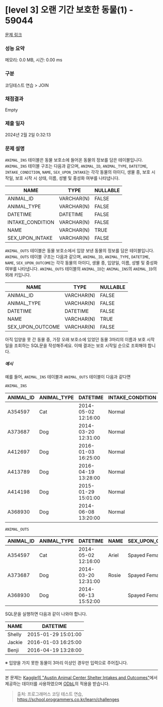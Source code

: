 # [level 3] 오랜 기간 보호한 동물(1) - 59044 

[문제 링크](https://school.programmers.co.kr/learn/courses/30/lessons/59044) 

### 성능 요약

메모리: 0.0 MB, 시간: 0.00 ms

### 구분

코딩테스트 연습 > JOIN

### 채점결과

Empty

### 제출 일자

2024년 2월 2일 0:32:13

### 문제 설명

<p style="user-select: auto !important;"><code style="user-select: auto !important;">ANIMAL_INS</code> 테이블은 동물 보호소에 들어온 동물의 정보를 담은 테이블입니다. <code style="user-select: auto !important;">ANIMAL_INS</code> 테이블 구조는 다음과 같으며, <code style="user-select: auto !important;">ANIMAL_ID</code>, <code style="user-select: auto !important;">ANIMAL_TYPE</code>, <code style="user-select: auto !important;">DATETIME</code>, <code style="user-select: auto !important;">INTAKE_CONDITION</code>, <code style="user-select: auto !important;">NAME</code>, <code style="user-select: auto !important;">SEX_UPON_INTAKE</code>는 각각 동물의 아이디, 생물 종, 보호 시작일, 보호 시작 시 상태, 이름, 성별 및 중성화 여부를 나타냅니다.</p>
<table class="table" style="user-select: auto !important;">
        <thead style="user-select: auto !important;"><tr style="user-select: auto !important;">
<th style="user-select: auto !important;">NAME</th>
<th style="user-select: auto !important;">TYPE</th>
<th style="user-select: auto !important;">NULLABLE</th>
</tr>
</thead>
        <tbody style="user-select: auto !important;"><tr style="user-select: auto !important;">
<td style="user-select: auto !important;">ANIMAL_ID</td>
<td style="user-select: auto !important;">VARCHAR(N)</td>
<td style="user-select: auto !important;">FALSE</td>
</tr>
<tr style="user-select: auto !important;">
<td style="user-select: auto !important;">ANIMAL_TYPE</td>
<td style="user-select: auto !important;">VARCHAR(N)</td>
<td style="user-select: auto !important;">FALSE</td>
</tr>
<tr style="user-select: auto !important;">
<td style="user-select: auto !important;">DATETIME</td>
<td style="user-select: auto !important;">DATETIME</td>
<td style="user-select: auto !important;">FALSE</td>
</tr>
<tr style="user-select: auto !important;">
<td style="user-select: auto !important;">INTAKE_CONDITION</td>
<td style="user-select: auto !important;">VARCHAR(N)</td>
<td style="user-select: auto !important;">FALSE</td>
</tr>
<tr style="user-select: auto !important;">
<td style="user-select: auto !important;">NAME</td>
<td style="user-select: auto !important;">VARCHAR(N)</td>
<td style="user-select: auto !important;">TRUE</td>
</tr>
<tr style="user-select: auto !important;">
<td style="user-select: auto !important;">SEX_UPON_INTAKE</td>
<td style="user-select: auto !important;">VARCHAR(N)</td>
<td style="user-select: auto !important;">FALSE</td>
</tr>
</tbody>
      </table>
<p style="user-select: auto !important;"><code style="user-select: auto !important;">ANIMAL_OUTS</code> 테이블은 동물 보호소에서 입양 보낸 동물의 정보를 담은 테이블입니다. <code style="user-select: auto !important;">ANIMAL_OUTS</code> 테이블 구조는 다음과 같으며, <code style="user-select: auto !important;">ANIMAL_ID</code>, <code style="user-select: auto !important;">ANIMAL_TYPE</code>, <code style="user-select: auto !important;">DATETIME</code>, <code style="user-select: auto !important;">NAME</code>, <code style="user-select: auto !important;">SEX_UPON_OUTCOME</code>는 각각 동물의 아이디, 생물 종, 입양일, 이름, 성별 및 중성화 여부를 나타냅니다. <code style="user-select: auto !important;">ANIMAL_OUTS</code> 테이블의 <code style="user-select: auto !important;">ANIMAL_ID</code>는 <code style="user-select: auto !important;">ANIMAL_INS</code>의 <code style="user-select: auto !important;">ANIMAL_ID</code>의 외래 키입니다.</p>
<table class="table" style="user-select: auto !important;">
        <thead style="user-select: auto !important;"><tr style="user-select: auto !important;">
<th style="user-select: auto !important;">NAME</th>
<th style="user-select: auto !important;">TYPE</th>
<th style="user-select: auto !important;">NULLABLE</th>
</tr>
</thead>
        <tbody style="user-select: auto !important;"><tr style="user-select: auto !important;">
<td style="user-select: auto !important;">ANIMAL_ID</td>
<td style="user-select: auto !important;">VARCHAR(N)</td>
<td style="user-select: auto !important;">FALSE</td>
</tr>
<tr style="user-select: auto !important;">
<td style="user-select: auto !important;">ANIMAL_TYPE</td>
<td style="user-select: auto !important;">VARCHAR(N)</td>
<td style="user-select: auto !important;">FALSE</td>
</tr>
<tr style="user-select: auto !important;">
<td style="user-select: auto !important;">DATETIME</td>
<td style="user-select: auto !important;">DATETIME</td>
<td style="user-select: auto !important;">FALSE</td>
</tr>
<tr style="user-select: auto !important;">
<td style="user-select: auto !important;">NAME</td>
<td style="user-select: auto !important;">VARCHAR(N)</td>
<td style="user-select: auto !important;">TRUE</td>
</tr>
<tr style="user-select: auto !important;">
<td style="user-select: auto !important;">SEX_UPON_OUTCOME</td>
<td style="user-select: auto !important;">VARCHAR(N)</td>
<td style="user-select: auto !important;">FALSE</td>
</tr>
</tbody>
      </table>
<p style="user-select: auto !important;">아직 입양을 못 간 동물 중, 가장 오래 보호소에 있었던 동물 3마리의 이름과 보호 시작일을 조회하는 SQL문을 작성해주세요. 이때 결과는 보호 시작일 순으로 조회해야 합니다.</p>

<h5 style="user-select: auto !important;">예시</h5>

<p style="user-select: auto !important;">예를 들어, <code style="user-select: auto !important;">ANIMAL_INS</code> 테이블과 <code style="user-select: auto !important;">ANIMAL_OUTS</code> 테이블이 다음과 같다면</p>

<p style="user-select: auto !important;"><code style="user-select: auto !important;">ANIMAL_INS</code></p>
<table class="table" style="user-select: auto !important;">
        <thead style="user-select: auto !important;"><tr style="user-select: auto !important;">
<th style="user-select: auto !important;">ANIMAL_ID</th>
<th style="user-select: auto !important;">ANIMAL_TYPE</th>
<th style="user-select: auto !important;">DATETIME</th>
<th style="user-select: auto !important;">INTAKE_CONDITION</th>
<th style="user-select: auto !important;">NAME</th>
<th style="user-select: auto !important;">SEX_UPON_INTAKE</th>
</tr>
</thead>
        <tbody style="user-select: auto !important;"><tr style="user-select: auto !important;">
<td style="user-select: auto !important;">A354597</td>
<td style="user-select: auto !important;">Cat</td>
<td style="user-select: auto !important;">2014-05-02 12:16:00</td>
<td style="user-select: auto !important;">Normal</td>
<td style="user-select: auto !important;">Ariel</td>
<td style="user-select: auto !important;">Spayed Female</td>
</tr>
<tr style="user-select: auto !important;">
<td style="user-select: auto !important;">A373687</td>
<td style="user-select: auto !important;">Dog</td>
<td style="user-select: auto !important;">2014-03-20 12:31:00</td>
<td style="user-select: auto !important;">Normal</td>
<td style="user-select: auto !important;">Rosie</td>
<td style="user-select: auto !important;">Spayed Female</td>
</tr>
<tr style="user-select: auto !important;">
<td style="user-select: auto !important;">A412697</td>
<td style="user-select: auto !important;">Dog</td>
<td style="user-select: auto !important;">2016-01-03 16:25:00</td>
<td style="user-select: auto !important;">Normal</td>
<td style="user-select: auto !important;">Jackie</td>
<td style="user-select: auto !important;">Neutered Male</td>
</tr>
<tr style="user-select: auto !important;">
<td style="user-select: auto !important;">A413789</td>
<td style="user-select: auto !important;">Dog</td>
<td style="user-select: auto !important;">2016-04-19 13:28:00</td>
<td style="user-select: auto !important;">Normal</td>
<td style="user-select: auto !important;">Benji</td>
<td style="user-select: auto !important;">Spayed Female</td>
</tr>
<tr style="user-select: auto !important;">
<td style="user-select: auto !important;">A414198</td>
<td style="user-select: auto !important;">Dog</td>
<td style="user-select: auto !important;">2015-01-29 15:01:00</td>
<td style="user-select: auto !important;">Normal</td>
<td style="user-select: auto !important;">Shelly</td>
<td style="user-select: auto !important;">Spayed Female</td>
</tr>
<tr style="user-select: auto !important;">
<td style="user-select: auto !important;">A368930</td>
<td style="user-select: auto !important;">Dog</td>
<td style="user-select: auto !important;">2014-06-08 13:20:00</td>
<td style="user-select: auto !important;">Normal</td>
<td style="user-select: auto !important;"></td>
<td style="user-select: auto !important;">Spayed Female</td>
</tr>
</tbody>
      </table>
<p style="user-select: auto !important;"><code style="user-select: auto !important;">ANIMAL_OUTS</code></p>
<table class="table" style="user-select: auto !important;">
        <thead style="user-select: auto !important;"><tr style="user-select: auto !important;">
<th style="user-select: auto !important;">ANIMAL_ID</th>
<th style="user-select: auto !important;">ANIMAL_TYPE</th>
<th style="user-select: auto !important;">DATETIME</th>
<th style="user-select: auto !important;">NAME</th>
<th style="user-select: auto !important;">SEX_UPON_OUTCOME</th>
</tr>
</thead>
        <tbody style="user-select: auto !important;"><tr style="user-select: auto !important;">
<td style="user-select: auto !important;">A354597</td>
<td style="user-select: auto !important;">Cat</td>
<td style="user-select: auto !important;">2014-05-02 12:16:00</td>
<td style="user-select: auto !important;">Ariel</td>
<td style="user-select: auto !important;">Spayed Female</td>
</tr>
<tr style="user-select: auto !important;">
<td style="user-select: auto !important;">A373687</td>
<td style="user-select: auto !important;">Dog</td>
<td style="user-select: auto !important;">2014-03-20 12:31:00</td>
<td style="user-select: auto !important;">Rosie</td>
<td style="user-select: auto !important;">Spayed Female</td>
</tr>
<tr style="user-select: auto !important;">
<td style="user-select: auto !important;">A368930</td>
<td style="user-select: auto !important;">Dog</td>
<td style="user-select: auto !important;">2014-06-13 15:52:00</td>
<td style="user-select: auto !important;"></td>
<td style="user-select: auto !important;">Spayed Female</td>
</tr>
</tbody>
      </table>
<p style="user-select: auto !important;">SQL문을 실행하면 다음과 같이 나와야 합니다.</p>
<table class="table" style="user-select: auto !important;">
        <thead style="user-select: auto !important;"><tr style="user-select: auto !important;">
<th style="user-select: auto !important;">NAME</th>
<th style="user-select: auto !important;">DATETIME</th>
</tr>
</thead>
        <tbody style="user-select: auto !important;"><tr style="user-select: auto !important;">
<td style="user-select: auto !important;">Shelly</td>
<td style="user-select: auto !important;">2015-01-29 15:01:00</td>
</tr>
<tr style="user-select: auto !important;">
<td style="user-select: auto !important;">Jackie</td>
<td style="user-select: auto !important;">2016-01-03 16:25:00</td>
</tr>
<tr style="user-select: auto !important;">
<td style="user-select: auto !important;">Benji</td>
<td style="user-select: auto !important;">2016-04-19 13:28:00</td>
</tr>
</tbody>
      </table>
<p style="user-select: auto !important;">※ 입양을 가지 못한 동물이 3마리 이상인 경우만 입력으로 주어집니다.</p>

<hr style="user-select: auto !important;">

<p style="user-select: auto !important;">본 문제는 <a href="https://www.kaggle.com/aaronschlegel/austin-animal-center-shelter-intakes-and-outcomes" target="_blank" rel="noopener" style="user-select: auto !important;">Kaggle의 "Austin Animal Center Shelter Intakes and Outcomes"</a>에서 제공하는 데이터를 사용하였으며 <a href="https://opendatacommons.org/licenses/odbl/1.0/" target="_blank" rel="noopener" style="user-select: auto !important;">ODbL</a>의 적용을 받습니다.</p>


> 출처: 프로그래머스 코딩 테스트 연습, https://school.programmers.co.kr/learn/challenges